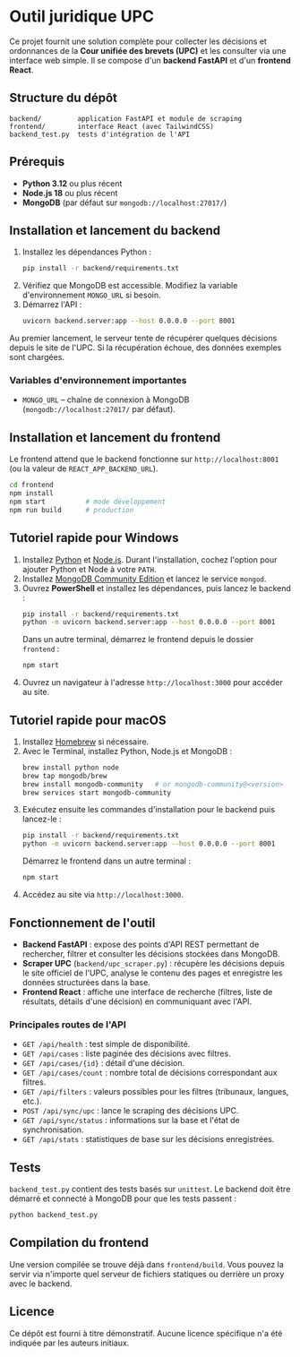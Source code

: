 # Outil juridique UPC

Ce projet fournit une solution complète pour collecter les décisions et ordonnances de la **Cour unifiée des brevets (UPC)** et les consulter via une interface web simple. Il se compose d'un **backend FastAPI** et d'un **frontend React**.

## Structure du dépôt
```
backend/         application FastAPI et module de scraping
frontend/        interface React (avec TailwindCSS)
backend_test.py  tests d'intégration de l'API
```

## Prérequis
- **Python 3.12** ou plus récent
- **Node.js 18** ou plus récent
- **MongoDB** (par défaut sur `mongodb://localhost:27017/`)

## Installation et lancement du backend
1. Installez les dépendances Python :
   ```bash
   pip install -r backend/requirements.txt
   ```
2. Vérifiez que MongoDB est accessible. Modifiez la variable d'environnement `MONGO_URL` si besoin.
3. Démarrez l'API :
   ```bash
   uvicorn backend.server:app --host 0.0.0.0 --port 8001
   ```
Au premier lancement, le serveur tente de récupérer quelques décisions depuis le site de l'UPC. Si la récupération échoue, des données exemples sont chargées.

### Variables d'environnement importantes
- `MONGO_URL` – chaîne de connexion à MongoDB (`mongodb://localhost:27017/` par défaut).

## Installation et lancement du frontend
Le frontend attend que le backend fonctionne sur `http://localhost:8001` (ou la valeur de `REACT_APP_BACKEND_URL`).

```bash
cd frontend
npm install
npm start          # mode développement
npm run build      # production
```

## Tutoriel rapide pour Windows
1. Installez [Python](https://www.python.org/downloads/windows/) et [Node.js](https://nodejs.org/). Durant l'installation, cochez l'option pour ajouter Python et Node à votre `PATH`.
2. Installez [MongoDB Community Edition](https://www.mongodb.com/try/download/community) et lancez le service `mongod`.
3. Ouvrez **PowerShell** et installez les dépendances, puis lancez le backend :
   ```bash
   pip install -r backend/requirements.txt
   python -m uvicorn backend.server:app --host 0.0.0.0 --port 8001
   ```
   Dans un autre terminal, démarrez le frontend depuis le dossier `frontend` :
   ```bash
   npm start
   ```
4. Ouvrez un navigateur à l'adresse `http://localhost:3000` pour accéder au site.

## Tutoriel rapide pour macOS
1. Installez [Homebrew](https://brew.sh/) si nécessaire.
2. Avec le Terminal, installez Python, Node.js et MongoDB :
   ```bash
   brew install python node
   brew tap mongodb/brew
   brew install mongodb-community   # or mongodb-community@<version>
   brew services start mongodb-community
   ```
3. Exécutez ensuite les commandes d'installation pour le backend puis lancez-le :
   ```bash
   pip install -r backend/requirements.txt
   python -m uvicorn backend.server:app --host 0.0.0.0 --port 8001
   ```
   Démarrez le frontend dans un autre terminal :
   ```bash
   npm start
   ```
4. Accédez au site via `http://localhost:3000`.

## Fonctionnement de l'outil
- **Backend FastAPI** : expose des points d'API REST permettant de rechercher, filtrer et consulter les décisions stockées dans MongoDB.
- **Scraper UPC** (`backend/upc_scraper.py`) : récupère les décisions depuis le site officiel de l'UPC, analyse le contenu des pages et enregistre les données structurées dans la base.
- **Frontend React** : affiche une interface de recherche (filtres, liste de résultats, détails d'une décision) en communiquant avec l'API.

### Principales routes de l'API
- `GET /api/health` : test simple de disponibilité.
- `GET /api/cases` : liste paginée des décisions avec filtres.
- `GET /api/cases/{id}` : détail d'une décision.
- `GET /api/cases/count` : nombre total de décisions correspondant aux filtres.
- `GET /api/filters` : valeurs possibles pour les filtres (tribunaux, langues, etc.).
- `POST /api/sync/upc` : lance le scraping des décisions UPC.
- `GET /api/sync/status` : informations sur la base et l'état de synchronisation.
- `GET /api/stats` : statistiques de base sur les décisions enregistrées.

## Tests
`backend_test.py` contient des tests basés sur `unittest`. Le backend doit être démarré et connecté à MongoDB pour que les tests passent :
```bash
python backend_test.py
```

## Compilation du frontend
Une version compilée se trouve déjà dans `frontend/build`. Vous pouvez la servir via n'importe quel serveur de fichiers statiques ou derrière un proxy avec le backend.

## Licence
Ce dépôt est fourni à titre démonstratif. Aucune licence spécifique n'a été indiquée par les auteurs initiaux.
